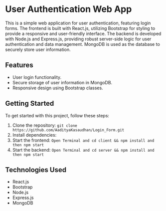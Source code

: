 # User Authentication Web App

This is a simple web application for user authentication, featuring login forms. The frontend is built with React.js, utilizing Bootstrap for styling to provide a responsive and user-friendly interface. The backend is developed with Node.js and Express.js, providing robust server-side logic for user authentication and data management. MongoDB is used as the database to securely store user information.

## Features

- User login functionality.
- Secure storage of user information in MongoDB.
- Responsive design using Bootstrap classes.

## Getting Started

To get started with this project, follow these steps:

1. Clone the repository: `git clone https://github.com/AadityaKasaudhan/Login_Form.git`
2. Install dependencies:
3. Start the frontend: `Open Terminal and cd client && npm install and then npm start`
4. Start the backend: `Open Terminal and cd server && npm install and then npm start`

## Technologies Used

- React.js
- Bootstrap
- Node.js
- Express.js
- MongoDB

